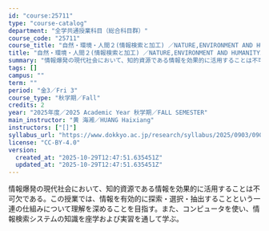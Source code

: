 ```yaml
---
id: "course:25711"
type: "course-catalog"
department: "全学共通授業科目（総合科目群）"
course_code: "25711"
course_title: "自然・環境・人間２(情報検索と加工) ／NATURE,ENVIRONMENT AND HUMANITY2(SEARCHING AND PROCESSING INFORMATION)"
title: "自然・環境・人間２(情報検索と加工) ／NATURE,ENVIRONMENT AND HUMANITY2(SEARCHING AND PROCESSING INFORMATION)"
summary: "情報爆発の現代社会において、知的資源である情報を効果的に活用することは不可欠である。この授業では、情報を有効的に探索・選択・抽出することという一連の仕組みについて理解を深めることを目指す。また、コンピュータを使い、情報検索システムの知識を座…"
tags: []
campus: ""
term: ""
period: "金3／Fri 3"
course_type: "秋学期／Fall"
credits: 2
year: "2025年度／2025 Academic Year 秋学期／FALL SEMESTER"
main_instructor: "黄 海湘／HUANG Haixiang"
instructors: ["[]"]
syllabus_url: "https://www.dokkyo.ac.jp/research/syllabus/2025/0903/0903_25711_ja_JP.html"
license: "CC-BY-4.0"
version:
  created_at: "2025-10-29T12:47:51.635451Z"
  updated_at: "2025-10-29T12:47:51.635451Z"
---
```

情報爆発の現代社会において、知的資源である情報を効果的に活用することは不可欠である。この授業では、情報を有効的に探索・選択・抽出することという一連の仕組みについて理解を深めることを目指す。また、コンピュータを使い、情報検索システムの知識を座学および実習を通して学ぶ。
